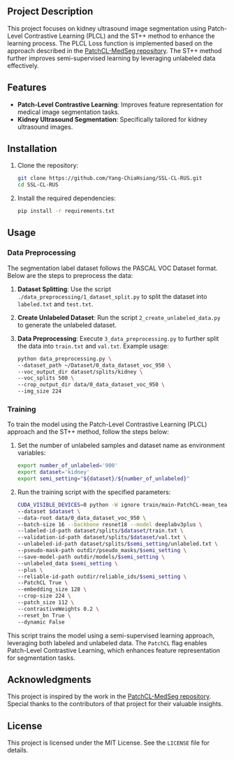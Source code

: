 ## Project Description

This project focuses on kidney ultrasound image segmentation using Patch-Level Contrastive Learning (PLCL) and the ST++ method to enhance the learning process. The PLCL Loss function is implemented based on the approach described in the [PatchCL-MedSeg repository](https://github.com/hritam-98/PatchCL-MedSeg). The ST++ method further improves semi-supervised learning by leveraging unlabeled data effectively.

## Features

- **Patch-Level Contrastive Learning**: Improves feature representation for medical image segmentation tasks.
- **Kidney Ultrasound Segmentation**: Specifically tailored for kidney ultrasound images.

## Installation

1. Clone the repository:

   ```bash
   git clone https://github.com/Yang-ChiaHsiang/SSL-CL-RUS.git
   cd SSL-CL-RUS
   ```

2. Install the required dependencies:
   ```bash
   pip install -r requirements.txt
   ```

## Usage

### Data Preprocessing

The segmentation label dataset follows the PASCAL VOC Dataset format. Below are the steps to preprocess the data:

1. **Dataset Splitting**: Use the script `./data_preprocessing/1_dataset_split.py` to split the dataset into `labeled.txt` and `test.txt`.

2. **Create Unlabeled Dataset**: Run the script `2_create_unlabeled_data.py` to generate the unlabeled dataset.

3. **Data Preprocessing**: Execute `3_data_preprocessing.py` to further split the data into `train.txt` and `val.txt`. Example usage:

   ```bash
   python data_preprocessing.py \
   --dataset_path ~/Dataset/0_data_dataset_voc_950 \
   --voc_output_dir dataset/splits/kidney \
   --voc_splits 500 \
   --crop_output_dir data/0_data_dataset_voc_950 \
   --img_size 224
   ```

### Training

To train the model using the Patch-Level Contrastive Learning (PLCL) approach and the ST++ method, follow the steps below:

1. Set the number of unlabeled samples and dataset name as environment variables:

   ```bash
   export number_of_unlabeled='900'
   export dataset='kidney'
   export semi_setting="${dataset}/${number_of_unlabeled}"
   ```

2. Run the training script with the specified parameters:
   ```bash
   CUDA_VISIBLE_DEVICES=0 python -W ignore train/main-PatchCL-mean_teacher.py \
   --dataset $dataset \
   --data-root data/0_data_dataset_voc_950 \
   --batch-size 16 --backbone resnet18 --model deeplabv3plus \
   --labeled-id-path dataset/splits/$dataset/train.txt \
   --validation-id-path dataset/splits/$dataset/val.txt \
   --unlabeled-id-path dataset/splits/$semi_setting/unlabeled.txt \
   --pseudo-mask-path outdir/pseudo_masks/$semi_setting \
   --save-model-path outdir/models/$semi_setting \
   --unlabeled_data $semi_setting \
   --plus \
   --reliable-id-path outdir/reliable_ids/$semi_setting \
   --PatchCL True \
   --embedding_size 128 \
   --crop-size 224 \
   --patch_size 112 \
   --contrastiveWeights 0.2 \
   --reset_bn True \
   --dynamic False
   ```

This script trains the model using a semi-supervised learning approach, leveraging both labeled and unlabeled data. The `PatchCL` flag enables Patch-Level Contrastive Learning, which enhances feature representation for segmentation tasks.

## Acknowledgments

This project is inspired by the work in the [PatchCL-MedSeg repository](https://github.com/hritam-98/PatchCL-MedSeg). Special thanks to the contributors of that project for their valuable insights.

## License

This project is licensed under the MIT License. See the `LICENSE` file for details.

